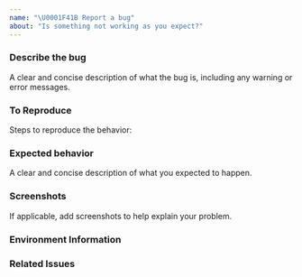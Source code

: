 ```yaml
---
name: "\U0001F41B Report a bug"
about: "Is something not working as you expect?"
---
```


<!-- Before creating an issue please make sure you are using the latest version and have checked for duplicate issues. -->

### Describe the bug
A clear and concise description of what the bug is, including any warning or error messages.

### To Reproduce
Steps to reproduce the behavior:

<!-- e.g.:
1. Go to '...'
2. Click on '....'
3. Scroll down to '....'
4. See error
-->

### Expected behavior
A clear and concise description of what you expected to happen.

### Screenshots
If applicable, add screenshots to help explain your problem.

### Environment Information

<!-- You can easily get this from supportdetails.com -->

### Related Issues

<!-- Please add the "bug" label to this issue -->
